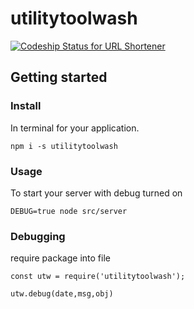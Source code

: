 # utilitytoolwash

 [ ![Codeship Status for URL Shortener](https://codeship.com/projects/59b912f0-76d2-0134-9160-32ede8a13401/status?branch=master)](https://codeship.com/projects/179701)

## Getting started

### Install
In terminal for your application.
```
npm i -s utilitytoolwash
```
### Usage

To start your server with debug turned on

```
DEBUG=true node src/server
```

### Debugging

require package into file

```
const utw = require('utilitytoolwash');
```

```
utw.debug(date,msg,obj)
```
